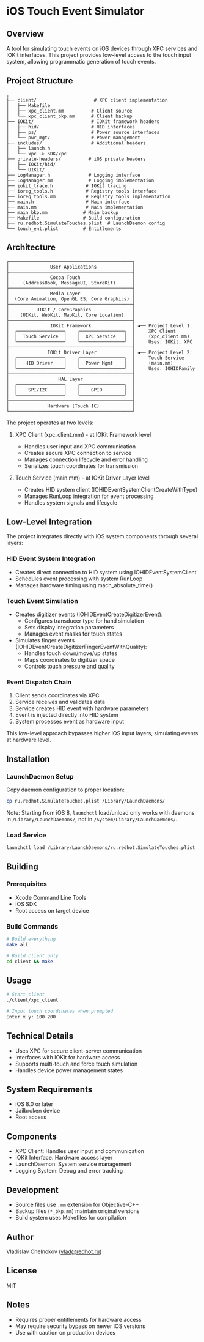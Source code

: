 # iOS Touch Event Simulator

## Overview
A tool for simulating touch events on iOS devices through XPC services and IOKit interfaces. This project provides low-level access to the touch input system, allowing programmatic generation of touch events.

## Project Structure
```
.
├── client/                     # XPC client implementation
│   ├── Makefile
│   ├── xpc_client.mm          # Client source
│   └── xpc_client_bkp.mm      # Client backup
├── IOKit/                     # IOKit framework headers
│   ├── hid/                   # HID interfaces
│   ├── ps/                    # Power source interfaces
│   └── pwr_mgt/               # Power management
├── includes/                  # Additional headers
│   ├── launch.h
│   └── xpc -> SDK/xpc
├── private-headers/          # iOS private headers
│   ├── IOKit/hid/
│   └── UIKit/
├── LogManager.h              # Logging interface
├── LogManager.mm             # Logging implementation
├── iokit_trace.h            # IOKit tracing
├── ioreg_tools.h            # Registry tools interface
├── ioreg_tools.mm           # Registry tools implementation
├── main.h                   # Main interface
├── main.mm                  # Main implementation
├── main_bkp.mm             # Main backup
├── Makefile                # Build configuration
├── ru.redhot.SimulateTouches.plist  # LaunchDaemon config
└── touch_ent.plist         # Entitlements
```

## Architecture
```
┌─────────────────────────────────────────────┐
│               User Applications             │
├─────────────────────────────────────────────┤
│               Cocoa Touch                   │
│     (AddressBook, MessageUI, StoreKit)      │
├─────────────────────────────────────────────┤
│               Media Layer                   │
│  (Core Animation, OpenGL ES, Core Graphics) │
├─────────────────────────────────────────────┤
│          UIKit / CoreGraphics               │
│    (UIKit, WebKit, MapKit, Core Location)   │
├─────────────────────────────────────────────┤
│               IOKit Framework               │ ◄── Project Level 1:
│  ┌─────────────────┐    ┌────────────────┐  │     XPC Client
│  │  Touch Service  │    │  XPC Service   │  │     (xpc_client.mm)
│  └─────────────────┘    └────────────────┘  │     Uses: IOKit, XPC
├─────────────────────────────────────────────┤
│              IOKit Driver Layer             │ ◄── Project Level 2:
│  ┌─────────────────┐    ┌────────────────┐  │     Touch Service
│  │   HID Driver    │    │  Power Mgmt    │  │     (main.mm)
│  └─────────────────┘    └────────────────┘  │     Uses: IOHIDFamily
├─────────────────────────────────────────────┤
│                  HAL Layer                  │
│  ┌─────────────────┐    ┌────────────────┐  │
│  │    SPI/I2C      │    │    GPIO        │  │
│  └─────────────────┘    └────────────────┘  │
├─────────────────────────────────────────────┤
│              Hardware (Touch IC)            │
└─────────────────────────────────────────────┘
```
The project operates at two levels:
1. XPC Client (xpc_client.mm) - at IOKit Framework level
   - Handles user input and XPC communication
   - Creates secure XPC connection to service
   - Manages connection lifecycle and error handling
   - Serializes touch coordinates for transmission

2. Touch Service (main.mm) - at IOKit Driver Layer level
   - Creates HID system client (IOHIDEventSystemClientCreateWithType)
   - Manages RunLoop integration for event processing
   - Handles system signals and lifecycle

## Low-Level Integration
The project integrates directly with iOS system components through several layers:

### HID Event System Integration
- Creates direct connection to HID system using IOHIDEventSystemClient
- Schedules event processing with system RunLoop
- Manages hardware timing using mach_absolute_time()

### Touch Event Simulation
- Creates digitizer events (IOHIDEventCreateDigitizerEvent):
  - Configures transducer type for hand simulation
  - Sets display integration parameters
  - Manages event masks for touch states
- Simulates finger events (IOHIDEventCreateDigitizerFingerEventWithQuality):
  - Handles touch down/move/up states
  - Maps coordinates to digitizer space
  - Controls touch pressure and quality

### Event Dispatch Chain
1. Client sends coordinates via XPC
2. Service receives and validates data
3. Service creates HID event with hardware parameters
4. Event is injected directly into HID system
5. System processes event as hardware input

This low-level approach bypasses higher iOS input layers, simulating events at hardware level.

## Installation

### LaunchDaemon Setup
Copy daemon configuration to proper location:
```bash
cp ru.redhot.SimulateTouches.plist /Library/LaunchDaemons/
```

Note: Starting from iOS 8, `launchctl` load/unload only works with daemons in `/Library/LaunchDaemons/`, not in `/System/Library/LaunchDaemons/`.

### Load Service
```bash
launchctl load /Library/LaunchDaemons/ru.redhot.SimulateTouches.plist
```

## Building

### Prerequisites
- Xcode Command Line Tools
- iOS SDK
- Root access on target device

### Build Commands
```bash
# Build everything
make all

# Build client only
cd client && make
```

## Usage
```bash
# Start client
./client/xpc_client

# Input touch coordinates when prompted
Enter x y: 100 200
```

## Technical Details
- Uses XPC for secure client-server communication
- Interfaces with IOKit for hardware access
- Supports multi-touch and force touch simulation
- Handles device power management states

## System Requirements
- iOS 8.0 or later
- Jailbroken device
- Root access

## Components
- XPC Client: Handles user input and communication
- IOKit Interface: Hardware access layer
- LaunchDaemon: System service management
- Logging System: Debug and error tracking

## Development
- Source files use `.mm` extension for Objective-C++
- Backup files (`*_bkp.mm`) maintain original versions
- Build system uses Makefiles for compilation

## Author
Vladislav Chelnokov (vlad@redhot.ru)

## License
MIT

## Notes
- Requires proper entitlements for hardware access
- May require security bypass on newer iOS versions
- Use with caution on production devices

